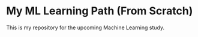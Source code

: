 # My ML Learning Path (From Scratch)
 This is my repository for the upcoming Machine Learning study.